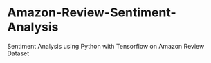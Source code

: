 # Amazon-Review-Sentiment-Analysis
Sentiment Analysis using Python with Tensorflow on Amazon Review Dataset
